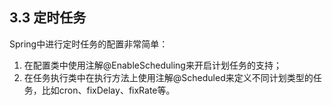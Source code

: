 ## 3.3 定时任务
Spring中进行定时任务的配置非常简单：
1. 在配置类中使用注解@EnableScheduling来开启计划任务的支持；
2. 在任务执行类中在执行方法上使用注解@Scheduled来定义不同计划类型的任务，比如cron、fixDelay、fixRate等。